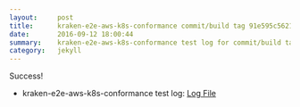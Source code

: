 ```yaml
---
layout:     post
title:      kraken-e2e-aws-k8s-conformance commit/build tag 91e595c56217efce19eb51afb72a58232ad4135a
date:       2016-09-12 18:00:44
summary:    kraken-e2e-aws-k8s-conformance test log for commit/build tag 91e595c56217efce19eb51afb72a58232ad4135a.
category:   jekyll
---
```


Success!

- kraken-e2e-aws-k8s-conformance test log: [Log File](http://s3-us-west-2.amazonaws.com/kraken-e2e-logs/testlet.kubeme.io/kraken-e2e-aws-k8s-conformance/49/build-log.txt)
